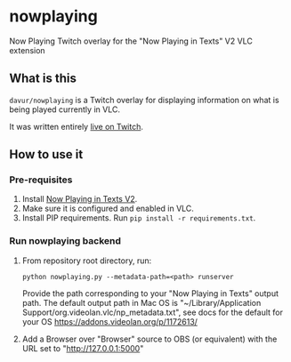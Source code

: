 # nowplaying
Now Playing Twitch overlay for the "Now Playing in Texts" V2 VLC extension

## What is this

`davur/nowplaying` is a Twitch overlay for displaying information on what is 
being played currently in VLC.

It was written entirely [live on Twitch](https://www.twitch.tv/videos/1551955388).

## How to use it

### Pre-requisites

1. Install [Now Playing in Texts V2](https://addons.videolan.org/p/1172613/).
2. Make sure it is configured and enabled in VLC.
3. Install PIP requirements. Run `pip install -r requirements.txt`.

### Run nowplaying backend

1. From repository root directory, run:

	```
	python nowplaying.py --metadata-path=<path> runserver
	```

	Provide the path corresponding to your "Now Playing in Texts" output path.
	The default output path in Mac OS is "~/Library/Application Support/org.videolan.vlc/np_metadata.txt",
	see docs for the default for your OS https://addons.videolan.org/p/1172613/

2. Add a Browser over "Browser" source to OBS (or equivalent) with the URL set 
   to "http://127.0.0.1:5000"
